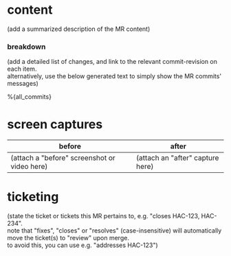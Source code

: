 
# content

(add a summarized description of the MR content)


### breakdown

(add a detailed list of changes, and link to the relevant commit-revision on each item.  
alternatively, use the below generated text to simply show the MR commits' messages)

<!--
an auto-generated list of the MR commits.  if any commit titles include a type prefix
(e.g. "fix", "feat", "docs"), the list will be categorized by type.  
if you only see {all_commits} here but no text was generated, cancel and re-open the MR.
-->
%{all_commits}


# screen captures

| before                                       | after                            |
|----------------------------------------------|----------------------------------|
| (attach a "before" screenshot or video here) | (attach an "after" capture here) |


# ticketing

(state the ticket or tickets this MR pertains to, e.g. "closes HAC-123, HAC-234".  
note that "fixes", "closes" or "resolves" (case-insensitive) will automatically
move the ticket(s) to "review" upon merge.  
to avoid this, you can use e.g. "addresses HAC-123")
